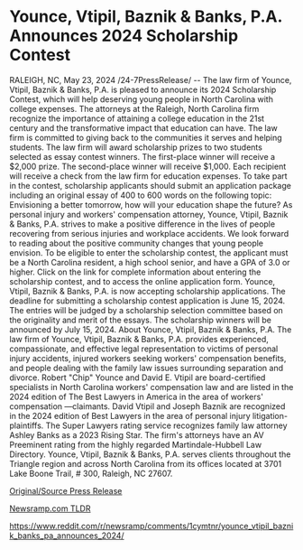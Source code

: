 # Younce, Vtipil, Baznik & Banks, P.A. Announces 2024 Scholarship Contest

RALEIGH, NC, May 23, 2024 /24-7PressRelease/ -- The law firm of Younce, Vtipil, Baznik & Banks, P.A. is pleased to announce its 2024 Scholarship Contest, which will help deserving young people in North Carolina with college expenses.   The attorneys at the Raleigh, North Carolina firm recognize the importance of attaining a college education in the 21st century and the transformative impact that education can have. The law firm is committed to giving back to the communities it serves and helping students.  The law firm will award scholarship prizes to two students selected as essay contest winners. The first-place winner will receive a $2,000 prize. The second-place winner will receive $1,000. Each recipient will receive a check from the law firm for education expenses.  To take part in the contest, scholarship applicants should submit an application package including an original essay of 400 to 600 words on the following topic:  Envisioning a better tomorrow, how will your education shape the future?  As personal injury and workers' compensation attorney, Younce, Vtipil, Baznik & Banks, P.A. strives to make a positive difference in the lives of people recovering from serious injuries and workplace accidents. We look forward to reading about the positive community changes that young people envision.  To be eligible to enter the scholarship contest, the applicant must be a North Carolina resident, a high school senior, and have a GPA of 3.0 or higher. Click on the link for complete information about entering the scholarship contest, and to access the online application form.  Younce, Vtipil, Baznik & Banks, P.A. is now accepting scholarship applications.   The deadline for submitting a scholarship contest application is June 15, 2024. The entries will be judged by a scholarship selection committee based on the originality and merit of the essays. The scholarship winners will be announced by July 15, 2024.  About Younce, Vtipil, Baznik & Banks, P.A.  The law firm of Younce, Vtipil, Baznik & Banks, P.A. provides experienced, compassionate, and effective legal representation to victims of personal injury accidents, injured workers seeking workers' compensation benefits, and people dealing with the family law issues surrounding separation and divorce. Robert "Chip" Younce and David E. Vtipil are board-certified specialists in North Carolina workers' compensation law and are listed in the 2024 edition of The Best Lawyers in America in the area of workers' compensation —claimants.   David Vtipil and Joseph Baznik are recognized in the 2024 edition of Best Lawyers in the area of personal injury litigation-plaintiffs. The Super Lawyers rating service recognizes family law attorney Ashley Banks as a 2023 Rising Star. The firm's attorneys have an AV Preeminent rating from the highly regarded Martindale-Hubbell Law Directory. Younce, Vtipil, Baznik & Banks, P.A. serves clients throughout the Triangle region and across North Carolina from its offices located at 3701 Lake Boone Trail, # 300, Raleigh, NC 27607. 

[Original/Source Press Release](https://www.24-7pressrelease.com/press-release/511130/younce-vtipil-baznik-banks-pa-announces-2024-scholarship-contest)
                    

[Newsramp.com TLDR](None) 

https://www.reddit.com/r/newsramp/comments/1cymtnr/younce_vtipil_baznik_banks_pa_announces_2024/